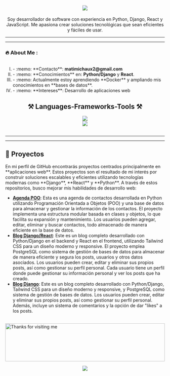 <h1 align="center">
    <img src="https://readme-typing-svg.herokuapp.com/?font=Righteous&size=35&center=true&vCenter=true&width=500&height=70&duration=4000&lines=Hi+There!+👋;+I'm+Matias+Michaux!;" />
</h1>

<div id="header" align="center">
   <p>Soy desarrollador de software con experiencia en Python, Django, React y JavaScript. Me apasiona crear soluciones tecnológicas que sean eficientes y fáciles de usar.</p>
</div>

---

--- 
### :fire: About Me : <br> 

<ol type="I">
  <div align="left">
    <br><li>
      - :memo: **Contacto**: <strong>matimichaux2@gmail.com</strong>
    </li>
    <li>
      - :memo: **Conocimientos** en: <strong>Python/Django</strong> y <strong>React</strong>.
    </li>
    <li>
      - :memo: Actualmente estoy aprendiendo **Docker** y ampliando mis conocimientos en **bases de datos**.
    </li>
    <li>
      - :memo: **Intereses**: Desarrollo de aplicaciones web
    </li>
  </div>
</ol>


<div> 
    <h2 align="center">⚒️ Languages-Frameworks-Tools ⚒️</h2>
<div align="center">
    <img src="https://skillicons.dev/icons?i=react,tailwind,html,css,vscode,github,git" /><br>
    <img src="https://skillicons.dev/icons?i=python,django,javascript,java,mysql" /><br>
</div>
</div>



<br/>
<hr/>
   
---
<section id="proyectos">
  <h2>🚀 Proyectos</h2>
 <p>En mi perfil de GitHub encontrarás  proyectos centrados principalmente en **aplicaciones web**. Estos proyectos son el resultado de mi interés por construir soluciones escalables y eficientes utilizando tecnologías modernas como **Django**, **React** y **Python**. A través de estos repositorios, busco mejorar mis habilidades de desarrollo web:</p>
  
  <ul>
    <li><strong><a href="https://github.com/MatiasMichaux98/AgendaPoo" target="_blank">Agenda POO</a></strong>: Esta es una agenda de contactos desarrollada en Python utilizando Programación Orientada a Objetos (POO) y una base de datos para almacenar y gestionar la información de los contactos. El proyecto implementa una estructura modular basada en clases y objetos, lo que facilita su expansión y mantenimiento. Los usuarios pueden agregar, editar, eliminar y buscar contactos, todo almacenado de manera eficiente en la base de datos.</li>
    <li><strong><a href="https://github.com/MatiasMichaux98/blog" target="_blank">Blog Django/React</a></strong>: Este es un blog completo desarrollado con Python/Django en el backend y React en el frontend, utilizando Tailwind CSS para un diseño moderno y responsive. El proyecto emplea PostgreSQL como sistema de gestión de bases de datos para almacenar de manera eficiente y segura los posts, usuarios y otros datos asociados. Los usuarios pueden crear, editar y eliminar sus propios posts, así como gestionar su perfil personal. Cada usuario tiene un perfil donde puede gestionar su información personal y ver los posts que ha creado.</li>
    <li><strong><a href="https://github.com/MatiasMichaux98/BlogDjango" target="_blank">Blog Django</a></strong>: Este es un blog completo desarrollado con Python/Django, Tailwind CSS para un diseño moderno y responsive, y PostgreSQL como sistema de gestión de bases de datos. Los usuarios pueden crear, editar y eliminar sus propios posts, así como gestionar su perfil personal. Además, incluye un sistema de comentarios y la opción de dar "likes" a los posts.</li>
  </ul>
</section>
<br>

<img height="120" alt="Thanks for visiting me" width="100%" src="https://raw.githubusercontent.com/BrunnerLivio/brunnerlivio/master/images/marquee.svg" />
<p align="center">
  <img src="https://capsule-render.vercel.app/api?type=waving&color=gradient&height=60&section=footer&width=100"/>
</p>
  
    


